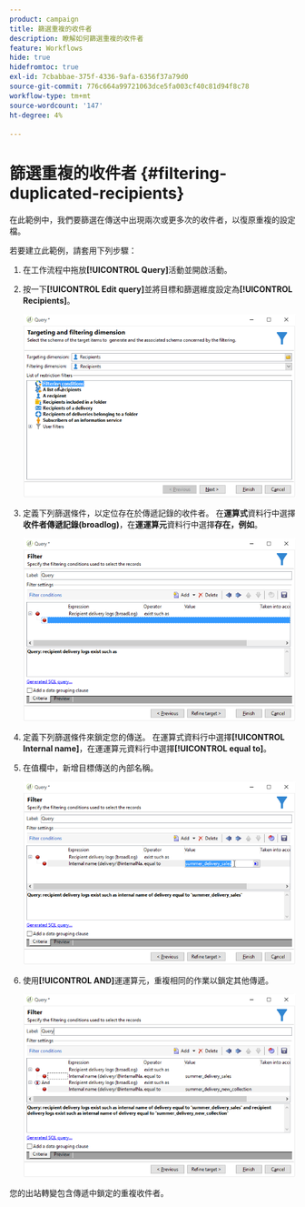 ```yaml
---
product: campaign
title: 篩選重複的收件者
description: 瞭解如何篩選重複的收件者
feature: Workflows
hide: true
hidefromtoc: true
exl-id: 7cbabbae-375f-4336-9afa-6356f37a79d0
source-git-commit: 776c664a99721063dce5fa003cf40c81d94f8c78
workflow-type: tm+mt
source-wordcount: '147'
ht-degree: 4%

---
```


# 篩選重複的收件者 {#filtering-duplicated-recipients}



在此範例中，我們要篩選在傳送中出現兩次或更多次的收件者，以復原重複的設定檔。

若要建立此範例，請套用下列步驟：

1. 在工作流程中拖放&#x200B;**[!UICONTROL Query]**&#x200B;活動並開啟活動。
1. 按一下&#x200B;**[!UICONTROL Edit query]**&#x200B;並將目標和篩選維度設定為&#x200B;**[!UICONTROL Recipients]**。

   ![](assets/query_recipients_1.png)

1. 定義下列篩選條件，以定位存在於傳遞記錄的收件者。 在&#x200B;**運算式**&#x200B;資料行中選擇&#x200B;**收件者傳遞記錄(broadlog)**，在&#x200B;**運運算元**&#x200B;資料行中選擇&#x200B;**存在，例如**。

   ![](assets/query_recipients_2.png)

1. 定義下列篩選條件來鎖定您的傳送。 在運算式資料行中選擇&#x200B;**[!UICONTROL Internal name]**，在運運算元資料行中選擇&#x200B;**[!UICONTROL equal to]**。
1. 在值欄中，新增目標傳送的內部名稱。

   ![](assets/query_recipients_3.png)

1. 使用&#x200B;**[!UICONTROL AND]**&#x200B;運運算元，重複相同的作業以鎖定其他傳遞。

   ![](assets/query_recipients_4.png)

您的出站轉變包含傳遞中鎖定的重複收件者。
